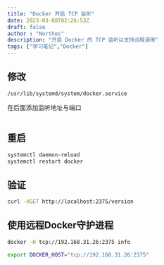 ```yaml
---
title: "Docker 开启 TCP 监听"
date: 2023-03-08T02:26:53Z
draft: false
author : "Northes"
description: "开启 Docker 的 TCP 监听以支持远程调用"
tags: ["学习笔记","Docker"]
---
```


## 修改

`/usr/lib/systemd/system/docker.service`

在后面添加监听地址与端口

```ExecStart=/usr/bin/dockerd -H fd:// --containerd=/run/containerd/containerd.sock -H tcp://0.0.0.0:2375
```

## 重启

```bash
systemctl daemon-reload
systemctl restart docker
```

## 验证

```bash
curl -XGET http://localhost:2375/version
```

## 使用远程Docker守护进程

```bash
docker -H tcp://192.168.31.26:2375 info
```

```bash
export DOCKER_HOST="tcp://192.168.31.26:2375"
```

